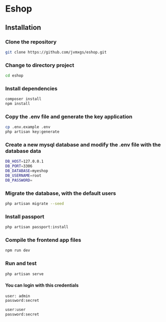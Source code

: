 # Eshop

## Installation

### Clone the repository

```bash
git clone https://github.com/jvmxgs/eshop.git
```
### Change to directory project

```bash
cd eshop
```

### Install dependencies

```bash
composer install
npm install
```

### Copy the .env file and generate the key application

```bash
cp .env.example .env
php artisan key:generate
```

### Create a new mysql database and modify the .env file with the database data

```bash
DB_HOST=127.0.0.1
DB_PORT=3306
DB_DATABASE=myeshop
DB_USERNAME=root
DB_PASSWORD=
```

### Migrate the database, with the default users

```bash
php artisan migrate --seed
```

### Install passport

```bash
php artisan passport:install
```

### Compile the frontend app files

```bash
npm run dev
```

### Run and test

```bash
php artisan serve
```

#### You can login with this credentials

```bash
user: admin
password:secret

user:user
password:secret
```

